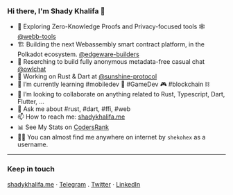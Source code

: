 ### Hi there, I'm Shady Khalifa 👋

- 👷 Exploring Zero-Knowledge Proofs and Privacy-focused tools 🕸️ [@webb-tools](https://github.com/webb-tools)
- 🏗 Building the next Webassembly smart contract platform, in the Polkadot ecosystem. [@edgeware-builders](https://github.com/edgeware-builders)
- 🦉 Reserching to build fully anonymous metadata-free casual chat [@owlchat](https://github.com/owlchat)
- 🔭 Working on Rust & Dart at [@sunshine-protocol](https://github.com/sunshine-protocol)
- 🌱 I’m currently learning #mobiledev 📱 #GameDev 🎮 #blockchain ⛓️
- 👯 I’m looking to collaborate on anything related to Rust, Typescript, Dart, Flutter, ...
- 💬 Ask me about #rust, #dart, #ffi, #web
- 📫 How to reach me: [shadykhalifa.me](https://shadykhalifa.me)
- 📊 See My Stats on [CodersRank](https://profile.codersrank.io/user/shekohex)
- 🕵️‍♂️ You can almost find me anywhere on internet by `shekohex` as a username.
---

### Keep in touch

[shadykhalifa.me](https://shadykhalifa.me) · [Telegram](https://t.me/shekohex) . [Twitter](https://twitter.com/shekohex) · [LinkedIn](https://www.linkedin.com/in/shekohex)
